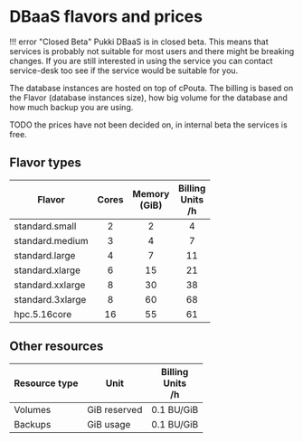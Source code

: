 # DBaaS flavors and prices
!!! error "Closed Beta"
    Pukki DBaaS is in closed beta. This means that services is probably not suitable for most users
    and there might be breaking changes. If you are still interested in using the service you can
    contact service-desk too see if the service would be suitable for you.

The database instances are hosted on top of cPouta. The billing is based on the Flavor (database instances size), how big volume for the database and how much backup you are using.

TODO the prices have not been decided on, in internal beta the services is free.

## Flavor types
| Flavor | Cores|Memory<br/>(GiB) | Billing<br/>Units<br/>/h |
|--- |:---:|:---:|:---:|
| standard.small   | 2 | 2   | 4 |
| standard.medium  | 3 | 4   | 7 |
| standard.large   | 4 | 7   | 11 |
| standard.xlarge  | 6 | 15  | 21 |
| standard.xxlarge | 8 | 30  | 38 |
| standard.3xlarge | 8 | 60  | 68 |
| hpc.5.16core    | 16 | 55  | 61 |
<!--- We should probably remove standard.3xlarge in favor of supporting hpc.5.16core -->

## Other resources

| Resource type | Unit | Billing<br/>Units<br/>/h |
|--- |--- |--- |
| Volumes | GiB reserved | 0.1 BU/GiB |
| Backups | GiB usage | 0.1 BU/GiB |

